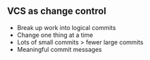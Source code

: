 VCS as change control
---------------------

  * Break up work into logical commits
  * Change one thing at a time
  * Lots of small commits > fewer large commits
  * Meaningful commit messages

<!--

When writing a commit message, remember - the message isn't for you. You're the
one that wrote the code. The commit message is for everyone that follows you, so
that they can understand why you changed what you did without having to go
through your thought process.

-->
